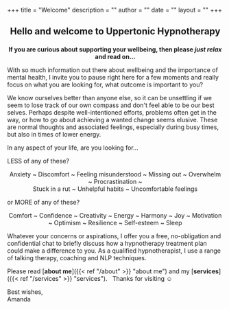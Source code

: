 +++
title = "Welcome"
description = ""
author = ""
date = ""
layout = ""
+++

## <p style="text-align: center;">Hello and welcome to Uppertonic Hypnotherapy

**<center>If you are curious about supporting your wellbeing, then please ***just relax*** and read on…</center>**
 
With so much information out there about wellbeing and the importance of mental health, 
I invite you to pause right here for a few moments and really focus on what you are looking for, what outcome is important to you?

We know ourselves better than anyone else, so it can be unsettling if we seem to lose track of our own compass and don't feel able to be our best selves.  Perhaps despite well-intentioned efforts, problems often get in the way, or how to go about achieving a wanted change seems elusive.  These are normal thoughts and associated feelings, especially during busy times, but also in times of lower energy.

In any aspect of your life, are you looking for...

LESS of any of these?
<p style="text-align: center;">Anxiety ~ Discomfort ~ Feeling misunderstood ~ Missing out ~ Overwhelm ~ Procrastination ~ <br>Stuck in a rut ~ Unhelpful habits ~ Uncomfortable feelings

or MORE of any of these?
<p style="text-align: center;">Comfort ~ Confidence ~ Creativity ~ Energy ~ Harmony ~ Joy ~ Motivation ~ Optimism ~ Resilience ~ Self-esteem ~ Sleep


Whatever your concerns or aspirations, I offer you a free, no-obligation and confidential chat to briefly discuss how a hypnotherapy treatment plan could make a difference to you.  As a qualified hypnotherapist, I use a range of talking therapy, coaching and NLP techniques.

Please read [**about me**]({{< ref "/about" >}} "about me") and my [**services**]({{< ref "/services" >}} "services"). &nbsp; Thanks for visiting :relaxed:

Best wishes, <br>
Amanda

